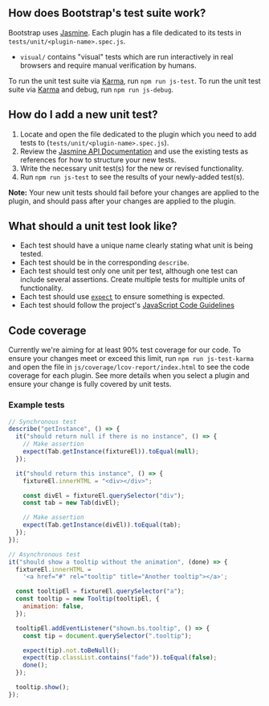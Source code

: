 ## How does Bootstrap's test suite work?

Bootstrap uses [Jasmine](https://jasmine.github.io/). Each plugin has a file dedicated to its tests in `tests/unit/<plugin-name>.spec.js`.

- `visual/` contains "visual" tests which are run interactively in real browsers and require manual verification by humans.

To run the unit test suite via [Karma](https://karma-runner.github.io/), run `npm run js-test`.
To run the unit test suite via [Karma](https://karma-runner.github.io/) and debug, run `npm run js-debug`.

## How do I add a new unit test?

1. Locate and open the file dedicated to the plugin which you need to add tests to (`tests/unit/<plugin-name>.spec.js`).
2. Review the [Jasmine API Documentation](https://jasmine.github.io/pages/docs_home.html) and use the existing tests as references for how to structure your new tests.
3. Write the necessary unit test(s) for the new or revised functionality.
4. Run `npm run js-test` to see the results of your newly-added test(s).

**Note:** Your new unit tests should fail before your changes are applied to the plugin, and should pass after your changes are applied to the plugin.

## What should a unit test look like?

- Each test should have a unique name clearly stating what unit is being tested.
- Each test should be in the corresponding `describe`.
- Each test should test only one unit per test, although one test can include several assertions. Create multiple tests for multiple units of functionality.
- Each test should use [`expect`](https://jasmine.github.io/api/edge/matchers.html) to ensure something is expected.
- Each test should follow the project's [JavaScript Code Guidelines](https://github.com/twbs/bootstrap/blob/main/.github/CONTRIBUTING.md#js)

## Code coverage

Currently we're aiming for at least 90% test coverage for our code. To ensure your changes meet or exceed this limit, run `npm run js-test-karma` and open the file in `js/coverage/lcov-report/index.html` to see the code coverage for each plugin. See more details when you select a plugin and ensure your change is fully covered by unit tests.

### Example tests

```js
// Synchronous test
describe("getInstance", () => {
  it("should return null if there is no instance", () => {
    // Make assertion
    expect(Tab.getInstance(fixtureEl)).toEqual(null);
  });

  it("should return this instance", () => {
    fixtureEl.innerHTML = "<div></div>";

    const divEl = fixtureEl.querySelector("div");
    const tab = new Tab(divEl);

    // Make assertion
    expect(Tab.getInstance(divEl)).toEqual(tab);
  });
});

// Asynchronous test
it("should show a tooltip without the animation", (done) => {
  fixtureEl.innerHTML =
    '<a href="#" rel="tooltip" title="Another tooltip"></a>';

  const tooltipEl = fixtureEl.querySelector("a");
  const tooltip = new Tooltip(tooltipEl, {
    animation: false,
  });

  tooltipEl.addEventListener("shown.bs.tooltip", () => {
    const tip = document.querySelector(".tooltip");

    expect(tip).not.toBeNull();
    expect(tip.classList.contains("fade")).toEqual(false);
    done();
  });

  tooltip.show();
});
```
